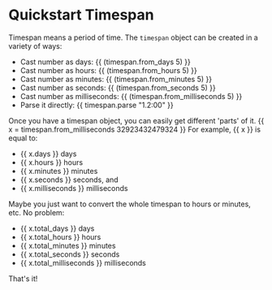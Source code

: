 Quickstart Timespan
===================

Timespan means a period of time. The `timespan` object can be created in a variety of ways:

- Cast number as days: {{ (timespan.from_days 5) }}
- Cast number as hours: {{ (timespan.from_hours 5) }}
- Cast number as minutes: {{ (timespan.from_minutes 5) }}
- Cast number as seconds: {{ (timespan.from_seconds 5) }}
- Cast number as milliseconds: {{ (timespan.from_milliseconds 5) }}
- Parse it directly: {{ timespan.parse "1.2:00" }}

Once you have a timespan object, you can easily get different 'parts' of it.
{{ x = timespan.from_milliseconds 32923432479324 }}
For example, {{ x }} is equal to:

- {{ x.days }} days
- {{ x.hours }} hours
- {{ x.minutes }} minutes
- {{ x.seconds }} seconds, and
- {{ x.milliseconds }} milliseconds

Maybe you just want to convert the whole timespan to hours or minutes, etc. No problem:

- {{ x.total_days }} days
- {{ x.total_hours }} hours
- {{ x.total_minutes }} minutes
- {{ x.total_seconds }} seconds
- {{ x.total_milliseconds }} milliseconds

That's it!
